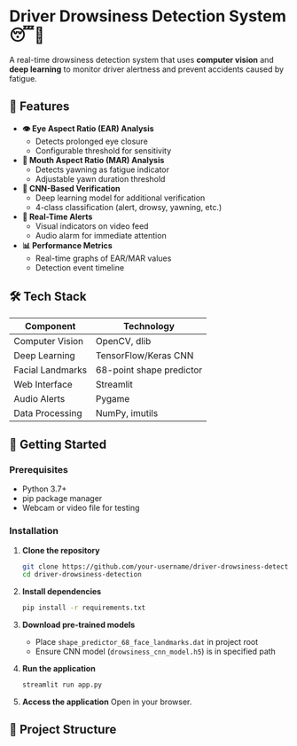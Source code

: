 # Driver Drowsiness Detection System 😴🚗

A real-time drowsiness detection system that uses **computer vision** and **deep learning** to monitor driver alertness and prevent accidents caused by fatigue.

## 🌟 Features

- **👁️ Eye Aspect Ratio (EAR) Analysis**
  - Detects prolonged eye closure
  - Configurable threshold for sensitivity
- **👄 Mouth Aspect Ratio (MAR) Analysis**
  - Detects yawning as fatigue indicator
  - Adjustable yawn duration threshold
- **🤖 CNN-Based Verification**
  - Deep learning model for additional verification
  - 4-class classification (alert, drowsy, yawning, etc.)
- **🚨 Real-Time Alerts**
  - Visual indicators on video feed
  - Audio alarm for immediate attention
- **📊 Performance Metrics**
  - Real-time graphs of EAR/MAR values
  - Detection event timeline

## 🛠 Tech Stack

| Component               | Technology                         |
|-------------------------|------------------------------------|
| Computer Vision         | OpenCV, dlib                       |
| Deep Learning           | TensorFlow/Keras CNN               |
| Facial Landmarks        | 68-point shape predictor           |
| Web Interface           | Streamlit                          |
| Audio Alerts            | Pygame                             |
| Data Processing         | NumPy, imutils                     |

## 🚀 Getting Started

### Prerequisites
- Python 3.7+
- pip package manager
- Webcam or video file for testing

### Installation

1. **Clone the repository**
    ```bash
    git clone https://github.com/your-username/driver-drowsiness-detection.git
    cd driver-drowsiness-detection
    ```

2. **Install dependencies**
    ```bash
    pip install -r requirements.txt
    ```

3. **Download pre-trained models**
    - Place `shape_predictor_68_face_landmarks.dat` in project root
    - Ensure CNN model (`drowsiness_cnn_model.h5`) is in specified path

4. **Run the application**
    ```bash
    streamlit run app.py
    ```

5. **Access the application**
    Open in your browser.

## 📂 Project Structure
